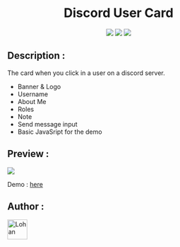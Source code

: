 <body style="width: 100%; height: 100%">
  
  <h1 align="center">Discord User Card</h1>
  <p align="center">
    <a target='_blank' href='https://developer.mozilla.org/fr/'><img src="https://forthebadge.com/images/badges/uses-html.svg"></a>&nbsp<a target='_blank' href='https://developer.mozilla.org/fr/'><img src="https://forthebadge.com/images/badges/uses-css.svg"></a>&nbsp<a target='_blank' href='https://developer.mozilla.org/fr/'><img src="https://forthebadge.com/images/badges/uses-js.svg"></a>
  </p>
</body>

## Description :

The card when you click in a user on a discord server.

+ Banner & Logo
+ Username
+ About Me
+ Roles
+ Note
+ Send message input
+ Basic JavaSript for the demo

## Preview :

<img src="https://i.imgur.com/CyPg6Bx.png">

Demo : <a href="https://sybrax.github.io/Discord-User-Card/">here</a>

## Author :

<p>
  <a href="https://github.com/Sybrax"><img width="45" src="https://avatars.githubusercontent.com/u/45593750?s=64&v=4" alt="Lohan" style="max-width: 100%;"></a>
</p>
 
</ul>
